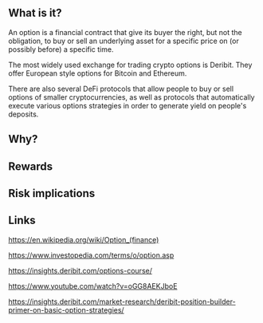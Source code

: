 ## What is it?

An option is a financial contract that give its buyer the right,
but not the obligation, to buy or sell an underlying asset for
a specific price on (or possibly before) a specific time.

The most widely used exchange for trading crypto options is
Deribit. They offer European style options for Bitcoin and
Ethereum.

There are also several DeFi protocols that allow people to
buy or sell options of smaller cryptocurrencies, as well as
protocols that automatically execute various options strategies
in order to generate yield on people's deposits.

## Why?




## Rewards




## Risk implications





## Links

https://en.wikipedia.org/wiki/Option_(finance)

https://www.investopedia.com/terms/o/option.asp

https://insights.deribit.com/options-course/

https://www.youtube.com/watch?v=oGG8AEKJboE

https://insights.deribit.com/market-research/deribit-position-builder-primer-on-basic-option-strategies/
